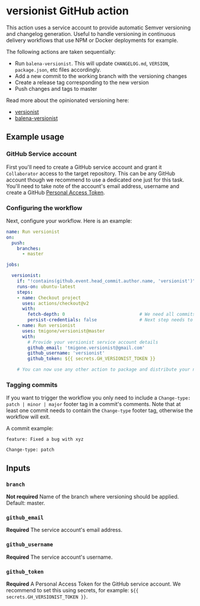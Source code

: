 # versionist GitHub action

This action uses a service account to provide automatic Semver versioning and changelog generation. Useful to handle versioning in continuous delivery workflows that use NPM or Docker deployments for example.
 
The following actions are taken sequentially:

- Run `balena-versionist`. This will update `CHANGELOG.md`, `VERSION`, `package.json`, etc files accordingly.
- Add a new commit to the working branch with the versioning changes
- Create a release tag corresponding to the new version
- Push changes and tags to master

Read more about the opinionated versioning here:
- [versionist](https://github.com/balena-io/versionist)
- [balena-versionist](https://github.com/balena-io/balena-versionist)

## Example usage

### GitHub Service account
First you'll need to create a GitHub service account and grant it `Collaborator` access to the target repository. This can be any GitHub account though we recommend to use a dedicated one just for this task. You'll need to take note of the account's email address, username and create a GitHub [Personal Access Token](https://docs.github.com/en/free-pro-team@latest/github/authenticating-to-github/creating-a-personal-access-token).

### Configuring the workflow
Next, configure your workflow. Here is an example:

```yaml
name: Run versionist
on:
  push:
    branches:
      - master

jobs:

  versionist:
    if: "!contains(github.event.head_commit.author.name, 'versionist')" # Ignore push events made by the service account
    runs-on: ubuntu-latest
    steps: 
    - name: Checkout project
      uses: actions/checkout@v2
      with:
        fetch-depth: 0                            # We need all commits and tags
        persist-credentials: false                # Next step needs to use service account's token
    - name: Run versionist
      uses: tmigone/versionist@master
      with:
        # Provide your versionist service account details
        github_email: 'tmigone.versionist@gmail.com'
        github_username: 'versionist'
        github_token: ${{ secrets.GH_VERSIONIST_TOKEN }}

    # You can now use any other action to package and distribute your new release (NPM, docker, etc)
```

### Tagging commits

If you want to trigger the workflow you only need to include a `Change-type: patch | minor | major` footer tag in a commit's comments. Note that at least one commit needs to contain the `Change-type` footer tag, otherwise the workflow will exit.

 A commit example:

```
feature: Fixed a bug with xyz

Change-type: patch
```

## Inputs

### `branch`

**Not required** Name of the branch where versioning should be applied. Default: master.

### `github_email`

**Required** The service account's email address.

### `github_username`

**Required** The service account's username.

### `github_token`

**Required** A Personal Access Token for the GitHub service account. We recommend to set this using secrets, for example: `${{ secrets.GH_VERSIONIST_TOKEN }}`.
